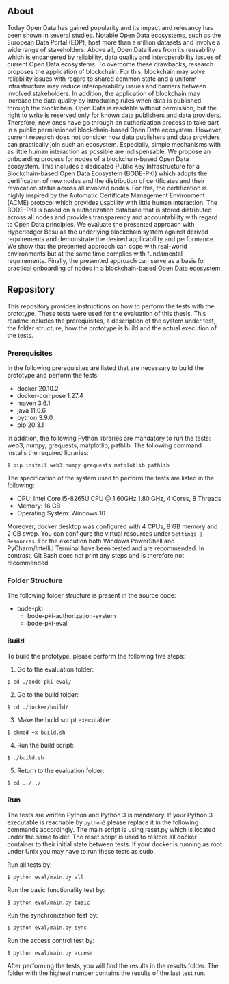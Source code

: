 ## About

Today Open Data has gained popularity and its impact and relevancy has been shown in
several studies. Notable Open Data ecosystems, such as the European Data Portal (EDP),
host more than a million datasets and involve a wide range of stakeholders. Above all,
Open Data lives from its reusability which is endangered by reliability, data quality and
interoperability issues of current Open Data ecosystems. To overcome these drawbacks,
research proposes the application of blockchain. For this, blockchain may solve reliability
issues with regard to shared common state and a uniform infrastructure may reduce interoperability
issues and barriers between involved stakeholders. In addition, the application
of blockchain may increase the data quality by introducing rules when data is published
through the blockchain. Open Data is readable without permission, but the right to write is
reserved only for known data publishers and data providers. Therefore, new ones have go
through an authorization process to take part in a public permissioned blockchain-based
Open Data ecosystem. However, current research does not consider how data publishers
and data providers can practically join such an ecosystem. Especially, simple mechanisms
with as little human interaction as possible are indispensable. We propose an onboarding
process for nodes of a blockchain-based Open Data ecosystem. This includes a dedicated
Public Key Infrastructure for a Blockchain-based Open Data Ecosystem (BODE-PKI)
which adopts the certification of new nodes and the distribution of certificates and their
revocation status across all involved nodes. For this, the certification is highly inspired by
the Automatic Certificate Management Environment (ACME) protocol which provides usability
with little human interaction. The BODE-PKI is based on a authorization database
that is stored distributed across all nodes and provides transparency and accountability with
regard to Open Data principles. We evaluate the presented approach with Hyperledger Besu
as the underlying blockchain system against derived requirements and demonstrate the
desired applicability and performance. We show that the presented approach can cope with
real-world environments but at the same time complies with fundamental requirements.
Finally, the presented approach can serve as a basis for practical onboarding of nodes in a
blockchain-based Open Data ecosystem.

## Repository

This repository provides instructions on how to perform the tests with the prototype. These tests were used for the evaluation of this thesis. This readme includes the prerequisites, a description of the system under test, the folder structure, how the prototype is build and the actual execution of the tests.

### Prerequisites

In the following prerequisites are listed that are necessary to build the prototype and perform the tests:

* docker 20.10.2
* docker-compose 1.27.4
* maven 3.6.1
* java 11.0.6
* python 3.9.0
* pip 20.3.1

In addition, the following Python libraries are mandatory to run the tests: web3, numpy, grequests, matplotlib, pathlib. The following command installs the required libraries:

```
$ pip install web3 numpy grequests matplotlib pathlib
```

The specification of the system used to perform the tests are listed in the following:

* CPU: Intel Core i5-8265U CPU @ 1.60GHz 1.80 GHz, 4 Cores, 8 Threads
* Memory: 16 GB
* Operating System: Windows 10

Moreover, docker desktop was configured with 4 CPUs, 8 GB memory and 2 GB swap. You can configure the virtual resources under `Settings | Resources`. For the execution both Windows PowerShell and PyCharm/IntelliJ Terminal have been tested and are recommended. In contrast, Git Bash does not print any steps and is therefore not recommended.

### Folder Structure

The following folder structure is present in the source code:

* bode-pki
  * bode-pki-authorization-system
  * bode-pki-eval

### Build

To build the prototype, please perform the following five steps: 

1. Go to the evaluation folder:

```
$ cd ./bode-pki-eval/
```

2. Go to the build folder:

```
$ cd ./docker/build/
```

3. Make the build script executable:

```
$ chmod +x build.sh
```

4. Run the build script:

```
$ ./build.sh
```

5. Return to the evaluation folder:

```
$ cd ../../
```

### Run

The tests are written Python and Python 3 is mandatory. If your Python 3 executable is reachable by `python3` please replace it in the following commands accordingly. The main script is using reset.py which is located under the same folder. The reset script is used to restore all docker container to their initial state between tests. If your docker is running as root under Unix you may have to run these tests as sudo. 

Run all tests by:

```
$ python eval/main.py all
```

Run the basic functionality test by:

```
$ python eval/main.py basic
```

Run the synchronization test by:

```
$ python eval/main.py sync
```

Run the access control test by:

```
$ python eval/main.py access
```

After performing the tests, you will find the results in the results folder. The folder with the highest number contains the results of the last test run. 
